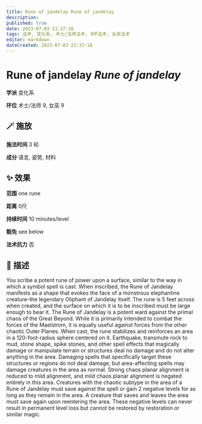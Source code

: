 ```yaml
---
title: Rune of jandelay Rune of jandelay
description: 
published: true
date: 2023-07-03 21:37:18
tags: 法术, 变化系, 术士/法师法术, 9环法术, 女巫法术
editor: markdown
dateCreated: 2023-07-03 21:37:18
---
```


# **Rune of jandelay** *Rune of jandelay*

**学派** 变化系 

**环位** 术士/法师 9, 女巫 9

## 🪄 施放

**施法时间** 3 轮

**成分** 语言, 姿势, 材料

## ✨ 效果  

**范围** one rune

**距离** 0尺  

**持续时间** 10 minutes/level 

**豁免** see below

**法术抗力** 否

## 📖 描述

You scribe a potent rune of power upon a surface, similar to the way in which a symbol spell is cast. When inscribed, the Rune of Jandelay manifests as a shape that evokes the face of a monstrous elephantine creature-the legendary Oliphant of Jandelay itself. The rune is 5 feet across when created, and the surface on which it is to be inscribed must be large enough to bear it.  The Rune of Jandelay is a potent ward against the primal chaos of the Great Beyond. While it is primarily intended to combat the forces of the Maelstrom, it is equally useful against forces from the other chaotic Outer Planes. When cast, the rune stabilizes and reinforces an area in a 120-foot-radius sphere centered on it. Earthquake, transmute rock to mud, stone shape, spike stones, and other spell effects that magically damage or manipulate terrain or structures deal no damage and do not alter anything in the area. Damaging spells that specifically target these structures or regions do not deal damage, but area-affecting spells may damage creatures in the area as normal. Strong chaos planar alignment is reduced to mild alignment, and mild chaos planar alignment is negated entirely in this area.  Creatures with the chaotic subtype in the area of a Rune of Jandelay must save against the spell or gain 2 negative levels for as long as they remain in the area. A creature that saves and leaves the area must save again upon reentering the area. These negative levels can never result in permanent level loss but cannot be restored by restoration or similar magic.
    